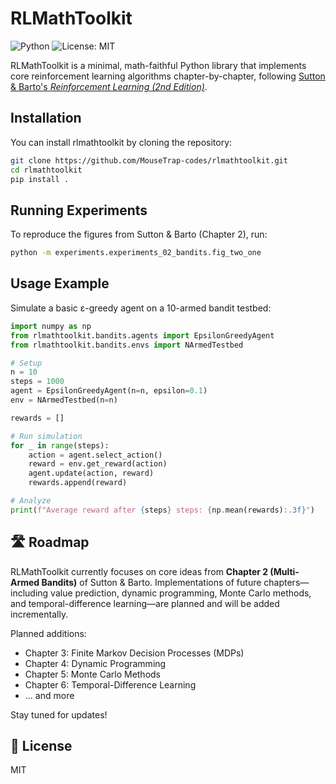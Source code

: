 # RLMathToolkit
![Python](https://img.shields.io/badge/python-3.9%2B-blue)
![License: MIT](https://img.shields.io/badge/License-MIT-yellow.svg)


RLMathToolkit is a minimal, math-faithful Python library that implements core reinforcement learning algorithms chapter-by-chapter, following [Sutton & Barto's *Reinforcement Learning (2nd Edition)*](http://incompleteideas.net/book/the-book-2nd.html).

## Installation

You can install rlmathtoolkit by cloning the repository:

```bash
git clone https://github.com/MouseTrap-codes/rlmathtoolkit.git
cd rlmathtoolkit
pip install .
```

## Running Experiments

To reproduce the figures from Sutton & Barto (Chapter 2), run:

```bash
python -m experiments.experiments_02_bandits.fig_two_one
```
## Usage Example

Simulate a basic ε-greedy agent on a 10-armed bandit testbed:

```python
import numpy as np
from rlmathtoolkit.bandits.agents import EpsilonGreedyAgent
from rlmathtoolkit.bandits.envs import NArmedTestbed

# Setup
n = 10
steps = 1000
agent = EpsilonGreedyAgent(n=n, epsilon=0.1)
env = NArmedTestbed(n=n)

rewards = []

# Run simulation
for _ in range(steps):
    action = agent.select_action()
    reward = env.get_reward(action)
    agent.update(action, reward)
    rewards.append(reward)

# Analyze
print(f"Average reward after {steps} steps: {np.mean(rewards):.3f}")
```
## 🛣️ Roadmap

RLMathToolkit currently focuses on core ideas from **Chapter 2 (Multi-Armed Bandits)** of Sutton & Barto. Implementations of future chapters—including value prediction, dynamic programming, Monte Carlo methods, and temporal-difference learning—are planned and will be added incrementally.

Planned additions:

- Chapter 3: Finite Markov Decision Processes (MDPs)
- Chapter 4: Dynamic Programming
- Chapter 5: Monte Carlo Methods
- Chapter 6: Temporal-Difference Learning
- ... and more

Stay tuned for updates!

## 📄 License

MIT



